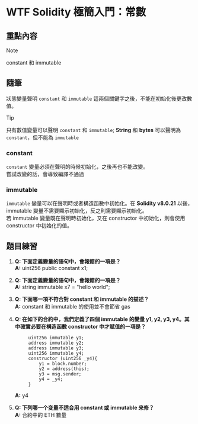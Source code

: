 # WTF Solidity 極簡入門：常數

## 重點內容

> [!NOTE]
> constant 和 immutable

## 隨筆

狀態變量聲明 `constant` 和 `immutable` 這兩個關鍵字之後，不能在初始化後更改數值。

> [!TIP]
> 只有數值變量可以聲明 `constant` 和 `immutable`; **String** 和 **bytes** 可以聲明為 `constant`，但不能為 `immutable`

### constant

`constant` 變量必須在聲明的時候初始化，之後再也不能改變。  
嘗試改變的話，會導致編譯不通過

### immutable

`immutable` 變量可以在聲明時或者構造函數中初始化。在
**Solidity v8.0.21** 以後，immutable 變量不需要顯示初始化，反之則需要顯示初始化。  
若 immutable 變量既在聲明時初始化，又在 constructor 中初始化，則會使用 constructor 中初始化的值。

## 題目練習

1. **Q: 下面定義變量的語句中，會報錯的一項是？**  
   **A:** uint256 public constant x1;

2. **Q: 下面定義變量的語句中，會報錯的一項是？**  
   **A:** string immutable x7 = "hello world";

3. **Q: 下面哪一項不符合對 constant 和 immutable 的描述？**  
   **A:** constant 和 immutable 的使用並不會節省 gas

4. **Q: 在如下的合約中，我們定義了四個 immutable 的變量 y1, y2, y3, y4。其中確實必要在構造函數 constructor 中才賦值的一項是？**

   ```solidity
        uint256 immutable y1;
        address immutable y2;
        address immutable y3;
        uint256 immutable y4;
        constructor (uint256 _y4){
            y1 = block.number;
            y2 = address(this);
            y3 = msg.sender;
            y4 = _y4;
        }
   ```

   **A:** y4

5. **Q: 下列哪一个变量不适合用 constant 或 immutable 来修？**  
   **A:** 合約中的 ETH 數量
